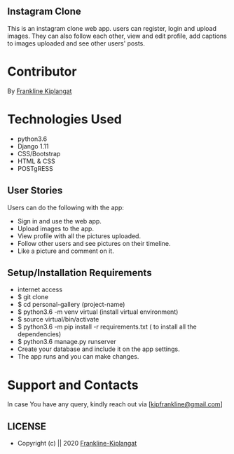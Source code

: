 ## Instagram Clone
This is an instagram clone web app. users can register, login and upload images. They can also follow each other, view and edit profile, add captions to images uploaded and see other users' posts. 
 # Contributor
By [Frankline Kiplangat](https://github.com/Frankline-Kiplangat)

# Technologies Used
* python3.6
* Django 1.11
* CSS/Bootstrap
* HTML & CSS 
* POSTgRESS

## User Stories
Users can do the following with the app:
*  Sign in and use the web app.
* Upload images to the app.
* View profile with all the pictures uploaded.
* Follow other users and see pictures on their timeline. 
* Like a picture and comment on it. 

## Setup/Installation Requirements
* internet access
* $ git clone 
* $ cd personal-gallery (project-name)
* $ python3.6 -m venv virtual (install virtual environment)
* $ source virtual/bin/activate
* $ python3.6 -m pip install -r requirements.txt ( to install all the dependencies)
* $ python3.6 manage.py runserver
* Create your database and include it on the app settings. 
* The app runs and you can make changes.

# Support and Contacts

In case You have any query, kindly reach out via [kipfrankline@gmail.com]

## LICENSE
* Copyright (c) || 2020 [Frankline-Kiplangat](https://github.com/Frankline-Kiplangat)
